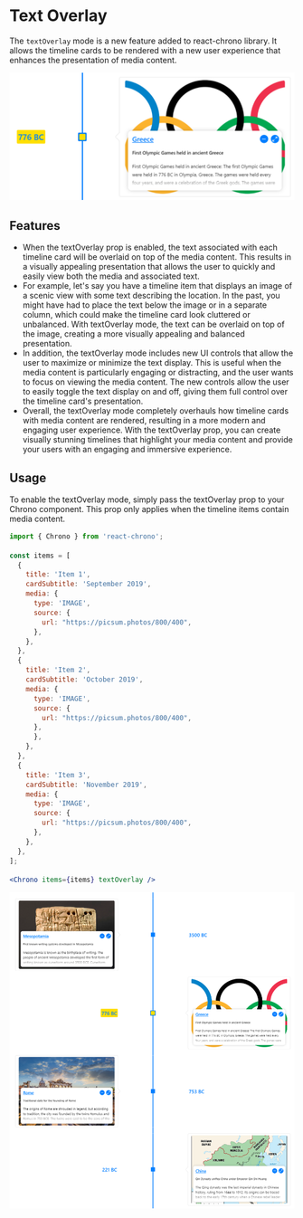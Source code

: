 # Text Overlay

The `textOverlay` mode is a new feature added to react-chrono library. It allows the timeline cards to be rendered with a new user experience that enhances the presentation of media content.

![text-overlay](./assets/text-overlay.png)  

## Features

- When the textOverlay prop is enabled, the text associated with each timeline card will be overlaid on top of the media content. This results in a visually appealing presentation that allows the user to quickly and easily view both the media and associated text.
- For example, let's say you have a timeline item that displays an image of a scenic view with some text describing the location. In the past, you might have had to place the text below the image or in a separate column, which could make the timeline card look cluttered or unbalanced. With textOverlay mode, the text can be overlaid on top of the image, creating a more visually appealing and balanced presentation.
- In addition, the textOverlay mode includes new UI controls that allow the user to maximize or minimize the text display. This is useful when the media content is particularly engaging or distracting, and the user wants to focus on viewing the media content. The new controls allow the user to easily toggle the text display on and off, giving them full control over the timeline card's presentation.
- Overall, the textOverlay mode completely overhauls how timeline cards with media content are rendered, resulting in a more modern and engaging user experience. With the textOverlay prop, you can create visually stunning timelines that highlight your media content and provide your users with an engaging and immersive experience.

## Usage

To enable the textOverlay mode, simply pass the textOverlay prop to your Chrono component. This prop only applies when the timeline items contain media content.

```jsx
import { Chrono } from 'react-chrono';

const items = [
  {
    title: 'Item 1',
    cardSubtitle: 'September 2019',
    media: {
      type: 'IMAGE',
      source: {
        url: "https://picsum.photos/800/400",
      },
    },
  },
  {
    title: 'Item 2',
    cardSubtitle: 'October 2019',
    media: {
      type: 'IMAGE',
      source: {
        url: "https://picsum.photos/800/400",
      },
      },
    },
  },
  {
    title: 'Item 3',
    cardSubtitle: 'November 2019',
    media: {
      type: 'IMAGE',
      source: {
        url: "https://picsum.photos/800/400",
      },
    },
  },
];

<Chrono items={items} textOverlay />
```

![text-overlay-2](./assets/text-overlay-2.png)

